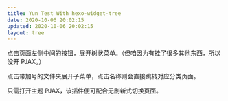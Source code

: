 ```yaml
---
title: Yun Test With hexo-widget-tree
date: 2020-10-06 20:02:15
updated: 2020-10-06 20:02:15
layout: tree
---
```


点击页面左侧中间的按钮，展开树状菜单。（但咱因为有挂了很多其他东西，所以没开 PJAX。）

点击带加号的文件夹展开子菜单，点击名称则会直接跳转对应分类页面。

只需打开主题 PJAX，该插件便可配合无刷新式切换页面。
